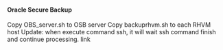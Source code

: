 #### Oracle Secure Backup
Copy OBS_server.sh to OSB server
Copy backuprhvm.sh to each RHVM host
Update: when execute command ssh, it will wait ssh command finish and continue processing. link
